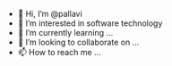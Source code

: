 - 👋 Hi, I’m @pallavi
- 👀 I’m interested in software technology
- 🌱 I’m currently learning ...
- 💞️ I’m looking to collaborate on ...
- 📫 How to reach me ...

<!---
Pa1-22/Pa1-22 is a ✨ special ✨ repository because its `README.md` (this file) appears on your GitHub profile.
You can click the Preview link to take a look at your changes.
--->
